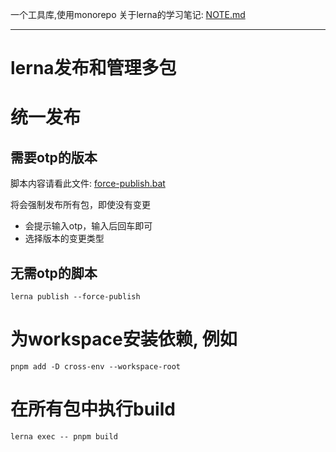 一个工具库,使用monorepo
关于lerna的学习笔记: [NOTE.md](NOTE.md)

---

# lerna发布和管理多包


# 统一发布

## 需要otp的版本

脚本内容请看此文件: [force-publish.bat](force-publish.bat)

将会强制发布所有包，即使没有变更
- 会提示输入otp，输入后回车即可
- 选择版本的变更类型


## 无需otp的脚本
```shell
lerna publish --force-publish
```

# 为workspace安装依赖, 例如
```shell
pnpm add -D cross-env --workspace-root
```


# 在所有包中执行build
```shell
lerna exec -- pnpm build
```



